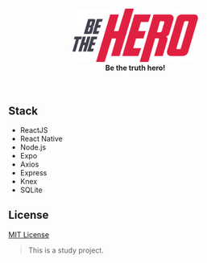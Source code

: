 <h4 align="center">
<img src="./image/logo@3x.png" width="250px" /><br>
 <b>Be the truth hero!</b>
</h4>

<br>

## Stack

- ReactJS
- React Native
- Node.js
- Expo
- Axios
- Express
- Knex
- SQLite

## License

[MIT License](https://github.com/richardsheid/hero/blob/master/LICENSE)

> This is a study project.
